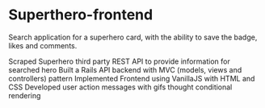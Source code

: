 # Superthero-frontend

Search application for a superhero card, with the ability to save the badge, likes and comments. 

Scraped Superhero third party REST API to provide information for searched hero 
Built a Rails API backend with MVC (models, views and controllers) pattern
Implemented Frontend using VanillaJS with HTML and CSS 
Developed user action messages with gifs thought conditional rendering
